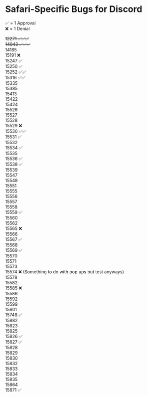 # Safari-Specific Bugs for Discord  
✅ = 1 Approval  
❌ = 1 Denial  

~~12271 ✅✅✅~~  
~~14043 ✅✅✅~~  
14165  
15191 ❌  
15247 ✅  
15250 ✅  
15252 ✅✅  
15316 ✅✅  
15335  
15385  
15413  
15422   
15424  
15526  
15527  
15528  
15529 ❌  
15530 ✅✅   
15531 ✅  
15532   
15534 ✅  
15535   
15536 ✅   
15538 ✅  
15539   
15547  
15548  
15551  
15555  
15556  
15557  
15558  
15559 ✅  
15560  
15562  
15565 ❌  
15566  
15567 ✅  
15568  
15569 ✅  
15570  
15571  
15573  
15574 ❌ (Something to do with pop ups but test anyways)  
15578  
15582   
15585 ❌  
15586  
15592  
15599  
15601  
15748 ✅    
15882  
15823   
15825  
15826 ✅  
15827 ✅   
15828  
15829   
15830  
15832  
15833  
15834  
15835  
15864  
15871 ✅  
